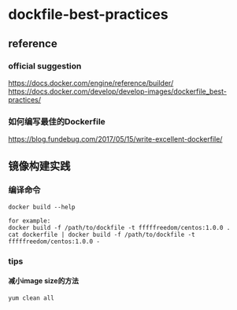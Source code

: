 # dockfile-best-practices

## reference

### official suggestion
https://docs.docker.com/engine/reference/builder/  
https://docs.docker.com/develop/develop-images/dockerfile_best-practices/

### 如何编写最佳的Dockerfile
https://blog.fundebug.com/2017/05/15/write-excellent-dockerfile/

## 镜像构建实践

### 编译命令
```
docker build --help

for example:
docker build -f /path/to/dockfile -t fffffreedom/centos:1.0.0 .
cat dockerfile | docker build -f /path/to/dockfile -t fffffreedom/centos:1.0.0 -
```

### tips

#### 减小image size的方法

```
yum clean all
```
